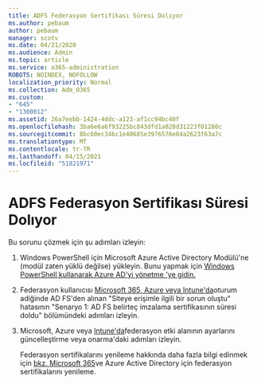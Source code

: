 ```yaml
---
title: ADFS Federasyon Sertifikası Süresi Dolıyor
ms.author: pebaum
author: pebaum
manager: scotv
ms.date: 04/21/2020
ms.audience: Admin
ms.topic: article
ms.service: o365-administration
ROBOTS: NOINDEX, NOFOLLOW
localization_priority: Normal
ms.collection: Adm_O365
ms.custom:
- "645"
- "1300012"
ms.assetid: 26a7eebb-1424-4ddc-a123-af1cc94bc40f
ms.openlocfilehash: 3ba6e6a6f93225bc843dfd1a028d31223f01280c
ms.sourcegitcommit: 8bc60ec34bc1e40685e3976576e04a2623f63a7c
ms.translationtype: MT
ms.contentlocale: tr-TR
ms.lasthandoff: 04/15/2021
ms.locfileid: "51821971"
---
```

# <a name="adfs-federation-certificate-expiring"></a>ADFS Federasyon Sertifikası Süresi Dolıyor

Bu sorunu çözmek için şu adımları izleyin:
  
1. Windows PowerShell için Microsoft Azure Active Directory Modülü'ne (modül zaten yüklü değilse) yükleyin. Bunu yapmak için [Windows PowerShell kullanarak Azure AD'yi yönetme 'ye gidin.](https://aka.ms/aadposh)

2. Federasyon kullanıcısı [Microsoft 365, Azure veya Intune'da](https://support.microsoft.com/help/2713898/there-was-a-problem-accessing-the-site-error-from-ad-fs-when-a-federat)oturum adiğinde AD FS'den alınan "Siteye erişimle ilgili bir sorun oluştu" hatasının "Senaryo 1: AD FS belirteç imzalama sertifikasının süresi doldu" bölümündeki adımları izleyin.

3. Microsoft, Azure veya [Intune'da](https://docs.microsoft.com/office365/troubleshoot/security/update-federated-domain-office-365)federasyon etki alanının ayarlarını güncelleştirme veya onarma'daki adımları izleyin.

    Federasyon sertifikalarını yenileme hakkında daha fazla bilgi edinmek için [bkz. Microsoft 365](https://docs.microsoft.com/azure/active-directory/connect/active-directory-aadconnect-o365-certs)ve Azure Active Directory için federasyon sertifikalarını yenileme.
